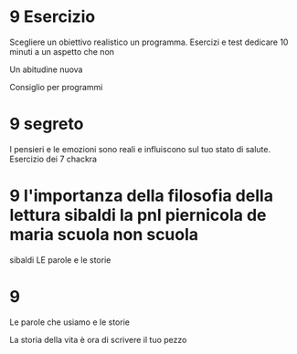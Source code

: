 # 9 Esercizio

Scegliere un obiettivo realistico un programma. 
Esercizi e test dedicare 10 minuti a un aspetto che non 

Un abitudine nuova

Consiglio per programmi 

# 9 segreto 

I pensieri e le emozioni sono reali e influiscono sul tuo stato di salute.
Esercizio dei 7 chackra

# 9 l'importanza della filosofia della lettura sibaldi la pnl piernicola de maria scuola non scuola

sibaldi LE parole e le storie 

# 9 
Le parole che usiamo e le storie

La storia della vita è ora di scrivere il tuo pezzo
<!--stackedit_data:
eyJoaXN0b3J5IjpbMTI0NjU2MjI5NSwtMTEwMzI4NjEzOV19
-->